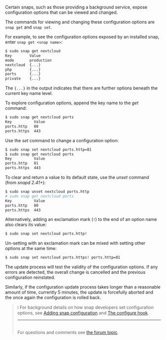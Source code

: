 Certain snaps, such as those providing a background service, expose  configuration options that can be viewed and changed.

The commands for viewing and changing these configuration options are `snap get` and `snap set`.

For example, to see the configuration options exposed by an installed snap, enter `snap get <snap name>`:

```bash
$ sudo snap get nextcloud
Key        Value
mode       production
nextcloud  {...}
php        {...}
ports      {...}
private    {...}
```

The `{...}` in the output indicates that there are further options beneath the current key name level.



To explore configuration options, append the key name to the *get* command:

```bash
$ sudo snap get nextcloud ports
Key          Value
ports.http   80
ports.https  443
```

Use the *set* command to change a configuration option:

```bash
$ sudo snap set nextcloud ports.http=81
$ sudo snap get nextcloud ports
Key          Value
ports.http   81
ports.https  443
```

To clear and return a value to its default state, use the *unset* command  (from _snapd 2.41+_):
```bash
$ sudo snap unset nextcloud ports.http
# sudo snap get nextcloud ports
Key          Value
ports.http   80
ports.https  443
```

Alternatively, adding an exclamation mark (`!`) to the end of an option name  also clears its value:
```bash
$ sudo snap set nextcloud ports.http!
```

Un-setting with an exclamation mark can be mixed with setting other options at the same time:
```bash
$ sudo snap set nextcloud ports.https! ports.http=81
```

The update process will test the validity of the configuration options. If any errors are detected, the overall change is cancelled and the previous configuration reinstated.

Similarly, if the configuration update process takes longer than a reasonable amount of time, currently 5 minutes, the update is forcefully aborted and the once again the configuration is rolled back.



> :information_source: For background details on how snap developers set configuration options, see [Adding snap configuration](/t/adding-snap-configuration/15246) and [The configure hook](supported-snap-hooks.md#heading--the-configure-hook).<br><hr><br><div class='footer'>For questions and comments see <a href='https://forum.snapcraft.io/t/configuration-in-snaps/510'>the forum topic</a>.